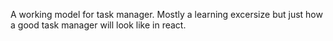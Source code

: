 A working model for task manager. 
Mostly a learning excersize but just how a good task manager will look like in react. 